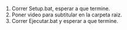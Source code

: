 1. Correr Setup.bat, esperar a que termine.
2. Poner video para subtitular en la carpeta raiz.
3. Correr Ejecutar.bat y esperar a que termine.
